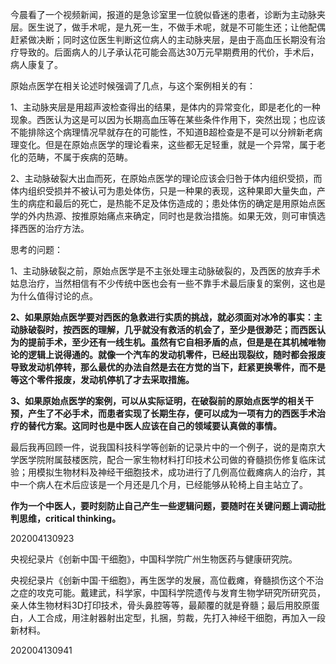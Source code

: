 今晨看了一个视频新闻，报道的是急诊室里一位貌似昏迷的患者，诊断为主动脉夹层。医生说了，做手术呢，是九死一生，不做手术呢，就是不可能生还；让他配偶赶紧做决断；同时这位医生判断这位病人的主动脉夹层，是由于高血压长期没有治疗导致的。后面病人的儿子承认花可能会高达30万元早期费用的代价，手术后，病人康复了。

原始点医学在相关论述时候强调了几点，与这个案例相关的有：

1、主动脉夹层是用超声波检查得出的结果，是体内的异常变化，即是老化的一种现象。西医认为这是可以因为长期高血压等在某些条件作用下，突然出现；也应该不能排除这个病理情况早就存在的可能性，不知道B超检查是不是可以分辨新老病理变化。但是在原始点医学的理论看来，这些都无足轻重，就是一个异常，属于老化的范畴，不属于疾病的范畴。

2、主动脉破裂大出血而死，在原始点医学的理论应该会归咎于体内组织受损，而体内组织受损并不被认可为患处体伤，只是一种果的表现，这种果即大量失血，产生的病症和最后的死亡，是热能不足及体伤造成的；患处体伤的确定是用原始点医学的外内热源、按推原始痛点来确定，同时也是救治措施。如果无效，则可审慎选择西医的治疗方法。

思考的问题：

1、主动脉破裂之前，原始点医学是不主张处理主动脉破裂的，及西医的放弃手术姑息治疗，当然相信有不少传统中医也会有一些不靠手术最后康复的案例，这也是为什么值得讨论的点。

**2、如果原始点医学要对西医的急救进行实质的挑战，就必须面对冰冷的事实：主动脉破裂时，按西医的理解，几乎就没有救活的机会了，至少是很渺茫；而西医认为的提前手术，至少还有一线生机。虽然有它自相矛盾的点，但是是在其机械唯物论的逻辑上说得通的。就像一个汽车的发动机零件，已经出现裂纹，随时都会报废导致发动机停转，那么最优的办法自然是去在方觉的当下，赶紧更换零件，而不是等这个零件报废，发动机停机了才去采取措施。**

**3、如果原始点医学的案例，可以从实际证明，在破裂前的原始点医学的相关干预，产生了不必手术，而患者实现了长期生存，便可以成为一项有力的西医手术治疗的替代方案。这同时也是中医人应该在自己的领域要认真做的事情。**

最后我再回顾一件，说我国科技科学等创新的记录片中的一个例子，说的是南京大学医学院附属鼓楼医院，配合一家生物材料打印技术公司做的脊髓损伤修复临床试验；用模拟生物材料及神经干细胞技术，成功进行了几例高位截瘫病人的治疗，其中一个病人在术后应该是一个月还是几个月，已经能够从轮椅上自主站立了。

**作为一个中医人，要时刻防止自己产生一些逻辑问题，要随时在关键问题上调动批判思维，critical thinking。**

202004130923

央视纪录片《创新中国·干细胞》，中国科学院广州生物医药与健康研究院。

央视纪录片《创新中国·干细胞》，再生医学的发展，高位截瘫，脊髓损伤这个不治之症的攻克可能。戴建武，科学家，中国科学院遗传与发育生物学研究所研究员，亲人体生物材料3D打印技术，骨头鼻腔等等，最颠覆的就是脊髓；最后用胶原蛋白，人工合成，用注射器射出定型，扎捆，剪裁，先打入神经干细胞，再加入一段新材料。

202004130941